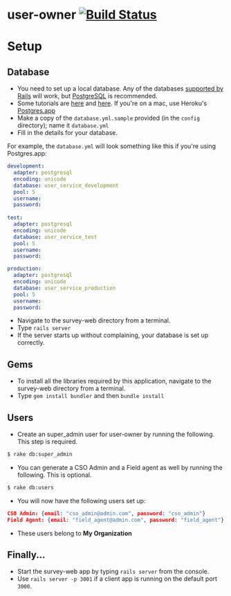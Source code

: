 user-owner [![Build Status](https://secure.travis-ci.org/c42/user-owner.png?branch=master)](http://travis-ci.org/c42/user-owner)
==========
 
Setup
=====

Database
--------

- You need to set up a local database. Any of the databases [supported by Rails](http://api.rubyonrails.org/classes/ActiveRecord/Migration.html#label-Database+support) will work, but [PostgreSQL](http://www.postgresql.org/) is recommended.
- Some tutorials are [here](https://help.ubuntu.com/community/PostgreSQL) and [here](http://wiki.postgresql.org/wiki/Detailed_installation_guides). If you're on a mac, use Heroku's [Postgres.app](http://postgresapp.com/)
- Make a copy of the `database.yml.sample` provided (in the `config` directory); name it `database.yml`
- Fill in the details for your database.

For example, the `database.yml` will look something like this if you're using Postgres.app:

```YAML
development:
  adapter: postgresql
  encoding: unicode
  database: user_service_development
  pool: 5
  username: 
  password:
  
test:
  adapter: postgresql
  encoding: unicode
  database: user_service_test
  pool: 5
  username: 
  password:

production:
  adapter: postgresql
  encoding: unicode
  database: user_service_production
  pool: 5
  username: 
  password:
```

- Navigate to the survey-web directory from a terminal.
- Type `rails server`
- If the server starts up without complaining, your database is set up correctly.

Gems
----

- To install all the libraries required by this application, navigate to the survey-web directory from a terminal.
- Type `gem install bundler` and then `bundle install`

Users
-----

- Create an super_admin user for user-owner by running the following. This step is required.

```bash
$ rake db:super_admin
```

- You can generate a CSO Admin and a Field agent as well by running the following. This is optional.

```bash
$ rake db:users
```

- You will now have the following users set up:

```json
CSO Admin: {email: "cso_admin@admin.com", password: "cso_admin"}
Field Agent: {email: "field_agent@admin.com", password: "field_agent"}
```

- These users belong to **My Organization**

Finally...
-------
- Start the survey-web app by typing `rails server` from the console.
- Use `rails server -p 3001` if a client app is running on the default port `3000`.